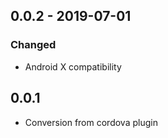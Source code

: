## 0.0.2 - 2019-07-01

### Changed

* Android X compatibility

## 0.0.1

* Conversion from cordova plugin
